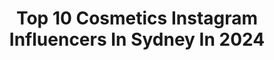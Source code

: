 ---
title: Top 10 Cosmetics Instagram Influencers In Sydney In 2024
description: >-
  Find top cosmetics Instagram influencers in Sydney in 2024. Most popular hashtags: #sydney #makeup #maccosmetics #sephora.
platform: Instagram
hits: 33
text_top: See the most popular Instagram accounts on inBeat.
text_bottom: Our database aggregates 33 Instagram influencers like this in Sydney, Australia for you to connect with.
profiles:
  - username: "aaliyahchloemakeup"
    fullname: >-
      Sydney Makeup Artist
    bio: >-
      Bridal | Glam | Editorial | Educator 🤓10+ YRS experience 📚Cert 3 Makeup 🚘 mobile 3+ 💵 @bperfectcosmetics aaliyahchloe20 💰 @morphebrushes GLAMFAM1475
    location: "Australia"
    followers: 21803
    engagement: 207
    commentsToLikes: 0.127326
    id: ckaorlamznqdw0i785py40cgc
    verified: false
    hashtags: "#wedding, #bridetobe, #waves, #modest"
  - username: "sallyokaytalks"
    fullname: >-
      SALLY - Skincare & Beauty
    bio: >-
      🍃 Acne prone, oily combo skin 🇦🇺 Sydney, Australia 📧 sallyokaytalks@gmail.com
    location: "Australia"
    followers: 6680
    engagement: 626
    commentsToLikes: 0.414493
    id: ck8tc7q45yl8r0j783pwo3mba
    verified: false
    hashtags: "#sunscreeneveryday, #drugstoreskincare, #koreanskincare, #skincaretips101"
  - username: "prettyprogress23"
    fullname: >-
      Liz Claire 💃🏻
    bio: >-
      Here to boost your energy and confidence, both in skin and in life 😉❤️‍🔥🫶🏻 Sydney 📍 📧 hannah@musemgmt.com.au Product recs below ⬇️
    location: "Australia"
    followers: 107427
    engagement: 322
    commentsToLikes: 0.035807
    id: ck0u7ooxg5a3a0i19fnsdctdj
    verified: false
    hashtags: "#relatable, #skinbarrier, #acne, #selflove"
  - username: "rowisingh"
    fullname: >-
      ROWI SINGH⚡️🌻
    bio: >-
      Welcome to maximalist heaven ☁️ Founder @embellishbyrowi 🏡 @rowisroom 📍 South Asian on Gadigal Land/Sydney 💌: hi@rowisingh.com 📧 elleny@mgmt.com.au
    location: "Australia"
    followers: 416650
    engagement: 586
    commentsToLikes: 0.004874
    id: ck0vvw87or1mq0i199zrwijrk
    verified: true
    hashtags: "#macstudioradiance, #maccosmetics, #apacmaccrew, #editorialmakeup"
  - username: "katya.peroff"
    fullname: >-
      Ekaterina
    bio: >-
      @imgmodels jason.mayman@img.com 📍Sydney
    location: "Australia"
    followers: 253781
    engagement: 263
    commentsToLikes: 0.034418
    id: clabnyt1jsif40i23pllbs6o1
    verified: false
    hashtags: "#sydney, #australia, #apmgirls, #travel"
  - username: "dom.skii"
    fullname: >-
      ᴅᴏᴍɪɴɪᴄ
    bio: >-
      face painter 🎨 unfiltered beauty content 💥 📍 Sydney, Australia 🇵🇭🇦🇺 Business/PR: shane@onedaydream.com.au 💌
    location: "Australia"
    followers: 154792
    engagement: 148
    commentsToLikes: 0.026336
    id: ck0tzjcudqhn80i19nq522mem
    verified: false
    hashtags: "#aafw, #makeuptransition, #makeup, #halloween"
  - username: "alexperrinmua"
    fullname: >-
      ALEX PERRIN
    bio: >-
      SHOOTS / BRIDAL / FASHION / CELEBRITY 📍Sydney & Abroad ✈️ 🌏 European Summer 2024 Wedding bookings open 🖤 Studio appointments please email us!
    location: "Australia"
    followers: 48726
    engagement: 183
    commentsToLikes: 0.061804
    id: ck0uby0mxfk9y0i19oyzbeduy
    verified: false
    hashtags: "#destinationweddingitaly, #amalficoast, #internationalweddingcinematographer, #europewedding"
  - username: "aimandaniyallll"
    fullname: >-
      Aiman Daniyal | Sydney influencer🇦🇺🇵🇰
    bio: >-
      📍Sydney, Australia. Beauty | Fashion | Lifestyle // Owned: @aimanbeautystudio
    location: "Australia"
    followers: 27645
    engagement: 85
    commentsToLikes: 0.325511
    id: closmizfgmv6r0j08jvid13rk
    verified: false
    hashtags: "#discoverunder100k, #makeuphacks, #makeuptipsandtricks, #karachibloggers"
  - username: "dr.dee_official"
    fullname: >-
      Dr. Deepan Duraisamy (Dr.Dee)
    bio: >-
      Cosmetic and Reconstructive Dentistry Founder - Vogue Dental Studios Melbourne | Sydney | Gold Coast - Australia Dentistry with a purpose ☺️
    location: "Australia"
    followers: 201535
    engagement: 69
    commentsToLikes: 0.003652
    id: ck0ubn97vf0ok0i19g9tarlh3
    verified: false
    hashtags: "#picassoporcelainveneers, #aesthetics, #smiles, #smilemakeovers"
  - username: "johnosauer"
    fullname: >-
      Johnathon Sauer
    bio: >-
      What is meant for you, won’t pass.. Sydney 📍
    location: "Australia"
    followers: 100830
    engagement: 49
    commentsToLikes: 0.016371
    id: ck15u367kl76r0i195ma24exl
    verified: false
    hashtags: "#conairman, #mensgrooming, #1800tequila, #1800greenshouse"
---